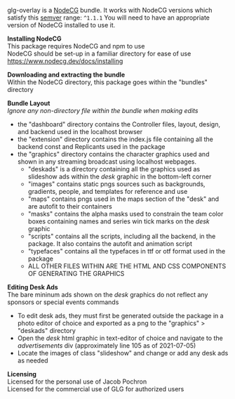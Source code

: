 glg-overlay is a [NodeCG](http://github.com/nodecg/nodecg) bundle. 
It works with NodeCG versions which satisfy this [semver](https://docs.npmjs.com/getting-started/semantic-versioning) range: `^1.1.1`
You will need to have an appropriate version of NodeCG installed to use it.

**Installing NodeCG** <br>
This package requires NodeCG and npm to use <br>
NodeCG should be set-up in a familiar directory for ease of use <br>
https://www.nodecg.dev/docs/installing

**Downloading and extracting the bundle** <br>
Within the NodeCG directory, this package goes within the "bundles" directory

**Bundle Layout** <br>
*Ignore any non-directory file within the bundle when making edits*

- the "dashboard" directory contains the Controller files, layout, design, and backend used in the localhost browser
- the "extension" directory contains the index.js file containing all the backend const and Replicants used in the package
- the "graphics" directory contains the character graphics used and shown in any streaming broadcast using localhost webpages.
  - "deskads" is a directory containing all the graphics used as slideshow ads within the *desk* graphic in the bottom-left corner
  - "images" contains static pngs sources such as backgrounds, gradients, people, and templates for reference and use
  - "maps" contains pngs used in the maps section of the "desk" and are autofit to their containers
  - "masks" contains the alpha masks used to constrain the team color boxes containing names and series win tick marks on the *desk* graphic
  - "scripts" contains all the scripts, including all the backend, in the package. It also contains the autofit and animation script
  - "typefaces" contains all the typefaces in ttf or otf format used in the package
  - ALL OTHER FILES WITHIN ARE THE HTML AND CSS COMPONENTS OF GENERATING THE GRAPHICS

**Editing Desk Ads** <br>
The bare mininum ads shown on the *desk* graphics do not reflect any sponsors or special events commands

- To edit desk ads, they must first be generated outside the package in a photo editor of choice and exported as a png to the "graphics" > "deskads" directory
- Open the *desk* html graphic in text-editor of choice and navigate to the *advertisements* div (approximately line 105 as of 2021-07-05)
- Locate the images of class "slideshow" and change or add any desk ads as needed


**Licensing** <br>
Licensed for the personal use of Jacob Pochron <br>
Licensed for the commercial use of GLG for authorized users
